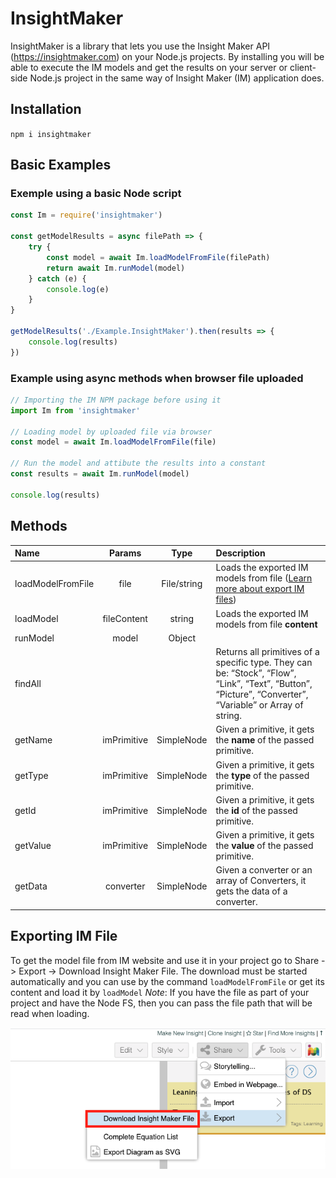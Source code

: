 # InsightMaker

InsightMaker is a library that lets you use the Insight Maker API (https://insightmaker.com) on your Node.js projects.
By installing you will be able to execute the IM models and get the results on your server or client-side Node.js project in the same way of Insight Maker (IM) application does.

## Installation

```npm i insightmaker```

## Basic Examples
### Exemple using a basic Node script
```jsx
const Im = require('insightmaker')

const getModelResults = async filePath => {
    try {
        const model = await Im.loadModelFromFile(filePath)
        return await Im.runModel(model)
    } catch (e) {
        console.log(e)
    }
}

getModelResults('./Example.InsightMaker').then(results => {
    console.log(results)
})
```

### Example using async methods when browser file uploaded
```jsx
// Importing the IM NPM package before using it
import Im from 'insightmaker'

// Loading model by uploaded file via browser
const model = await Im.loadModelFromFile(file)

// Run the model and attibute the results into a constant
const results = await Im.runModel(model)

console.log(results)
```

## Methods

| Name | Params | Type | Description |
| :------------ |:---------------:| :---------------:| :----- |
| loadModelFromFile | file | File/string | Loads the exported IM models from file ([Learn more about export IM files](#Exporting-IM-File)) |
| loadModel | fileContent | string | Loads the exported IM models from file **content** |
| runModel | model | Object |  |
| findAll |  |  | Returns all primitives of a specific type. They can be: “Stock”, “Flow”, “Link”, “Text”, “Button”, “Picture”, “Converter”, “Variable” or Array of string. |
| getName | imPrimitive | SimpleNode | Given a primitive, it gets the **name** of the passed primitive. |
| getType | imPrimitive | SimpleNode | Given a primitive, it gets the **type** of the passed primitive. |
| getId | imPrimitive | SimpleNode | Given a primitive, it gets the **id** of the passed primitive. |
| getValue | imPrimitive | SimpleNode | Given a primitive, it gets the **value** of the passed primitive. |
| getData | converter | SimpleNode | Given a converter or an array of Converters, it gets the data of a converter. |


## Exporting IM File
To get the model file from IM website and use it in your project go to Share -> Export -> Download Insight Maker File. The download must be started automatically and you can use by the command `loadModelFromFile` or get its content and load it by `loadModel`
*Note*: If you have the file as part of your project and have the Node FS, then you can pass the file path that will be read when loading.

![Export file](presentation/file_export.png "Exporting file on IM")